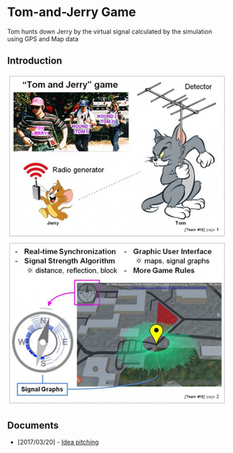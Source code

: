 # Tom-and-Jerry Game
Tom hunts down Jerry by the virtual signal calculated by the simulation using GPS and Map data

## Introduction
![alt tag](introduction.jpg)

## Documents
* [2017/03/20] - [Idea pitching]([2017.3.20]_idea_pitching.pdf)

